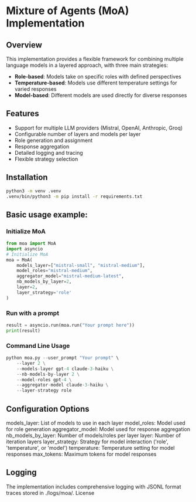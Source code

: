 # Mixture of Agents (MoA) Implementation

## Overview

This implementation provides a flexible framework for combining multiple language models in a layered approach, with three main strategies:
- **Role-based**: Models take on specific roles with defined perspectives
- **Temperature-based**: Models use different temperature settings for varied responses
- **Model-based**: Different models are used directly for diverse responses

## Features

- Support for multiple LLM providers (Mistral, OpenAI, Anthropic, Groq)
- Configurable number of layers and models per layer
- Role generation and assignment
- Response aggregation
- Detailed logging and tracing
- Flexible strategy selection

## Installation

```bash
python3 -m venv .venv
.venv/bin/python3 -m pip install -r requirements.txt
```

## Basic usage example:

### Initialize MoA
```python
from moa import MoA
import asyncio
# Initialize MoA
moa = MoA(
    models_layer=["mistral-small", "mistral-medium"], 
    model_roles="mistral-medium",
    aggregator_model="mistral-medium-latest",
    nb_models_by_layer=2,
    layer=2,
    layer_strategy='role'
)
```
### Run with a prompt

```python
result = asyncio.run(moa.run("Your prompt here"))
print(result)
```
### Command Line Usage
```python
python moa.py --user_prompt "Your prompt" \
    --layer 2 \
    --models-layer gpt-4 claude-3-haiku \
    --nb-models-by-layer 2 \
    --model-roles gpt-4 \
    --aggregator-model claude-3-haiku \
    --layer-strategy role
```

## Configuration Options
models_layer: List of models to use in each layer
model_roles: Model used for role generation
aggregator_model: Model used for response aggregation
nb_models_by_layer: Number of models/roles per layer
layer: Number of iteration layers
layer_strategy: Strategy for model interaction ('role', 'temperature', or 'model')
temperature: Temperature setting for model responses
max_tokens: Maximum tokens for model responses
## Logging
The implementation includes comprehensive logging with JSONL format traces stored in ./logs/moa/.
License
